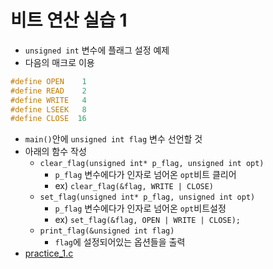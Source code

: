 # 비트 연산 실습 1
* `unsigned int` 변수에 플래그 설정 예제
* 다음의 매크로 이용
```c
#define OPEN    1
#define READ    2
#define WRITE   4
#define LSEEK   8
#define CLOSE  16
```
* `main()`안에 `unsigned int flag` 변수 선언할 것
* 아래의 함수 작성
  * `clear_flag(unsigned int* p_flag, unsigned int opt)`
    * `p_flag` 변수에다가 인자로 넘어온 `opt`비트 클리어
    * ex) `clear_flag(&flag, WRITE | CLOSE)`
  * `set_flag(unsigned int* p_flag, unsigned int opt)`
    * `p_flag` 변수에다가 인자로 넘어온 `opt`비트설정
    * ex) `set_flag(&flag, OPEN | WRITE | CLOSE);`
  * `print_flag(&unsigned int flag)`
    * `flag`에 설정되어있는 옵션들을 출력
* [practice_1.c](./practice_1.c)
